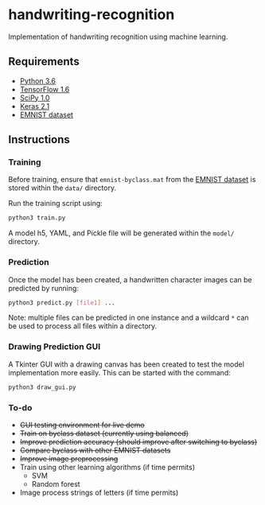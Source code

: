 # handwriting-recognition
Implementation of handwriting recognition using machine learning.

## Requirements
- [Python 3.6](https://www.python.org/downloads/)
- [TensorFlow 1.6](https://www.tensorflow.org/install/)
- [SciPy 1.0](https://scipy.org/install.html)
- [Keras 2.1](https://keras.io/#installation)
- [EMNIST dataset](https://www.nist.gov/itl/iad/image-group/emnist-dataset)

## Instructions
### Training
Before training, ensure that `emnist-byclass.mat` from the [EMNIST dataset](https://cloudstor.aarnet.edu.au/plus/index.php/s/7YXcasTXp727EqB/download) is stored within the `data/` directory.

Run the training script using:

``` bash
python3 train.py
```

A model h5, YAML, and Pickle file will be generated within the `model/` directory.

### Prediction
Once the model has been created, a handwritten character images can be predicted by running:

``` bash
python3 predict.py [file1] ...
```

Note: multiple files can be predicted in one instance and a wildcard `*` can be used to process all files within a directory.

### Drawing Prediction GUI
A Tkinter GUI with a drawing canvas has been created to test the model implementation more easily. This can be started with the command:

``` bash
python3 draw_gui.py
```

### To-do
- ~~GUI testing environment for live demo~~
- ~~Train on byclass dataset (currently using balanced)~~
- ~~Improve prediction accuracy (should improve after switching to byclass)~~
- ~~Compare byclass with other EMNIST datasets~~
- ~~Improve image preprocessing~~
- Train using other learning algorithms (if time permits)
    - SVM
    - Random forest
- Image process strings of letters (if time permits)
